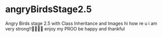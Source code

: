 # angryBirdsStage2.5
Angry Birds stage 2.5 with Class Inheritance and Images
hi 
how re u
i am very strong!!👨‍🦰👨‍🦰
enjoy my PROO
be happy and thankful
